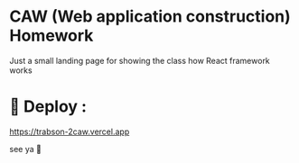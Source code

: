 # CAW (Web application construction) Homework
Just a small landing page for showing the class how React framework works


# 🚀 Deploy :
https://trabson-2caw.vercel.app

see ya 👋
